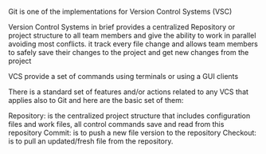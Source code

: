 Git is one of the implementations for Version Control Systems (VSC) 

Version Control Systems in brief provides a centralized Repository or project structure to all team members and give the ability to work in parallel avoiding most conflicts. it track every file change and allows team members to safely save their changes to the project and get new changes from the project

VCS provide a set of commands using terminals or using a GUI clients

There is a standard set of features and/or actions related to any VCS that applies also to Git and here are the basic set of them:

Repository: is the centralized project structure that includes configuration files and work files, all control commands save and read from this repository
Commit: is to push a new file version to the repository
Checkout: is to pull an updated/fresh file from the repository.